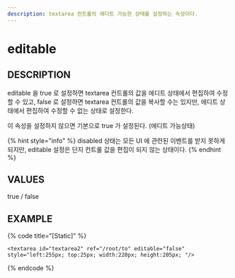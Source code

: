 ```yaml
---
description: textarea 컨트롤의 에디트 가능한 상태를 설정하는 속성이다.
---
```


# editable

## DESCRIPTION

editable 을 true 로 설정하면 textarea 컨트롤의 값을 에디트 상태에서 편집하여 수정할 수 있고, false 로 설정하면 textarea 컨트롤의 값을 복사할 수는 있지만, 에디트 상태에서 편집하여 수정할 수 없는 상태로 설정한다.

이 속성을 설정하지 않으면 기본으로 true 가 설정된다. \(에디트 가능상태\)

{% hint style="info" %}
disabled 상태는 모든 UI 에 관련된 이벤트를 받지 못하게 되지만, editable 설정은 단지 컨트롤 값을 편집이 되지 않는 상태이다.
{% endhint %}

## VALUES

true / false

## EXAMPLE

{% code title="\[Static\]" %}
```markup
<textarea id="textarea2" ref="/root/to" editable="false" style="left:255px; top:25px; width:220px; height:205px; "/>
```
{% endcode %}

